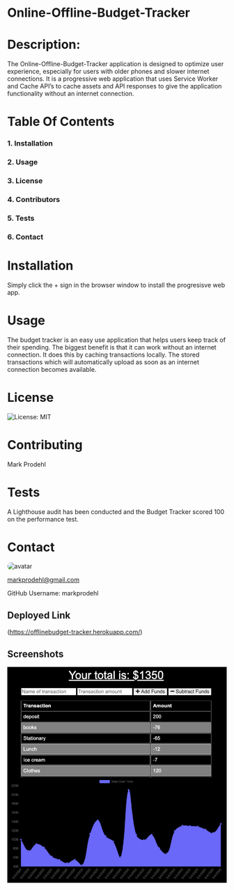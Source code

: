 # Online-Offline-Budget-Tracker 
                                               
            
 # Description:
            
 The Online-Offline-Budget-Tracker application is designed to optimize user experience, especially for users with older phones and slower internet connections. It is a progressive web application that uses Service Worker and Cache API’s to cache assets and API responses to give the application functionality without an internet connection. 
            
 # Table Of Contents
            
 ### 1. Installation
            
 ### 2. Usage
            
 ### 3. License
            
 ### 4. Contributors
            
 ### 5. Tests
            
 ### 6. Contact
            
 # Installation
            
 Simply click the + sign in the browser window to install the progresisve web app.
            
 # Usage
            
 The budget tracker is an easy use application that helps users keep track of their spending. The biggest benefit is that it can work without an internet connection. It does this by caching transactions locally. The stored transactions which will automatically upload as soon as an internet connection becomes available. 
            
 # License
            
 ![License: MIT](https://img.shields.io/badge/License-MIT-blue.svg)
            
 # Contributing
            
 Mark Prodehl
            
 # Tests
            
 A Lighthouse audit has been conducted and the Budget Tracker scored 100 on the performance test. 
            
 # Contact
            
 <img src="https://avatars2.githubusercontent.com/u/31394631?v=4" alt="avatar" style="border-radius: 64px" width="60"/>
            
 markprodehl@gmail.com           
            
 GitHub Username: markprodehl  

 ## Deployed Link
(https://offlinebudget-tracker.herokuapp.com/)


## Screenshots
![Alt text](public/assets/images/budget-tracker.png? "Optional Title")                             
           